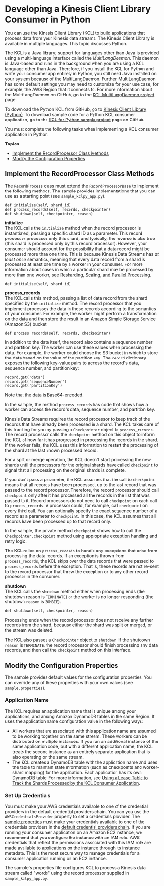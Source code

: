 # Developing a Kinesis Client Library Consumer in Python<a name="kinesis-record-processor-implementation-app-py"></a>

You can use the Kinesis Client Library \(KCL\) to build applications that process data from your Kinesis data streams\. The Kinesis Client Library is available in multiple languages\. This topic discusses Python\.

The KCL is a Java library; support for languages other than Java is provided using a multi\-language interface called the *MultiLangDaemon*\. This daemon is Java\-based and runs in the background when you are using a KCL language other than Java\. Therefore, if you install the KCL for Python and write your consumer app entirely in Python, you still need Java installed on your system because of the MultiLangDaemon\. Further, MultiLangDaemon has some default settings you may need to customize for your use case, for example, the AWS Region that it connects to\. For more information about the MultiLangDaemon on GitHub, go to the [KCL MultiLangDaemon project](https://github.com/awslabs/amazon-kinesis-client/tree/v1.x/src/main/java/com/amazonaws/services/kinesis/multilang) page\.

To download the Python KCL from GitHub, go to [Kinesis Client Library \(Python\)](https://github.com/awslabs/amazon-kinesis-client-python)\. To download sample code for a Python KCL consumer application, go to the [KCL for Python sample project](https://github.com/awslabs/amazon-kinesis-client-python/tree/master/samples) page on GitHub\.

You must complete the following tasks when implementing a KCL consumer application in Python:

**Topics**
+ [Implement the RecordProcessor Class Methods](#kinesis-record-processor-implementation-interface-py)
+ [Modify the Configuration Properties](#kinesis-record-processor-initialization-py)

## Implement the RecordProcessor Class Methods<a name="kinesis-record-processor-implementation-interface-py"></a>

The `RecordProcess` class must extend the `RecordProcessorBase` to implement the following methods\. The sample provides implementations that you can use as a starting point \(see `sample_kclpy_app.py`\)\.

```
def initialize(self, shard_id)
def process_records(self, records, checkpointer)
def shutdown(self, checkpointer, reason)
```

**initialize**  
 The KCL calls the `initialize` method when the record processor is instantiated, passing a specific shard ID as a parameter\. This record processor processes only this shard, and typically, the reverse is also true \(this shard is processed only by this record processor\)\. However, your consumer should account for the possibility that a data record might be processed more than one time\. This is because Kinesis Data Streams has *at least once* semantics, meaning that every data record from a shard is processed at least one time by a worker in your consumer\. For more information about cases in which a particular shard may be processed by more than one worker, see [Resharding, Scaling, and Parallel Processing](kinesis-record-processor-scaling.md)\.

```
def initialize(self, shard_id)
```

**process\_records**  
 The KCL calls this method, passing a list of data record from the shard specified by the `initialize` method\. The record processor that you implement processes the data in these records according to the semantics of your consumer\. For example, the worker might perform a transformation on the data and then store the result in an Amazon Simple Storage Service \(Amazon S3\) bucket\.

```
def process_records(self, records, checkpointer) 
```

In addition to the data itself, the record also contains a sequence number and partition key\. The worker can use these values when processing the data\. For example, the worker could choose the S3 bucket in which to store the data based on the value of the partition key\. The `record` dictionary exposes the following key\-value pairs to access the record's data, sequence number, and partition key:

```
record.get('data')
record.get('sequenceNumber')
record.get('partitionKey')
```

Note that the data is Base64\-encoded\.

In the sample, the method `process_records` has code that shows how a worker can access the record's data, sequence number, and partition key\.

Kinesis Data Streams requires the record processor to keep track of the records that have already been processed in a shard\. The KCL takes care of this tracking for you by passing a `Checkpointer` object to `process_records`\. The record processor calls the `checkpoint` method on this object to inform the KCL of how far it has progressed in processing the records in the shard\. If the worker fails, the KCL uses this information to restart the processing of the shard at the last known processed record\.

For a split or merge operation, the KCL doesn't start processing the new shards until the processors for the original shards have called `checkpoint` to signal that all processing on the original shards is complete\.

If you don't pass a parameter, the KCL assumes that the call to `checkpoint` means that all records have been processed, up to the last record that was passed to the record processor\. Therefore, the record processor should call `checkpoint` only after it has processed all the records in the list that was passed to it\. Record processors do not need to call `checkpoint` on each call to `process_records`\. A processor could, for example, call `checkpoint` on every third call\. You can optionally specify the exact sequence number of a record as a parameter to `checkpoint`\. In this case, the KCL assumes that all records have been processed up to that record only\.

In the sample, the private method `checkpoint` shows how to call the `Checkpointer.checkpoint` method using appropriate exception handling and retry logic\.

The KCL relies on `process_records` to handle any exceptions that arise from processing the data records\. If an exception is thrown from `process_records`, the KCL skips over the data records that were passed to `process_records` before the exception\. That is, these records are not re\-sent to the record processor that threw the exception or to any other record processor in the consumer\.

**shutdown**  
 The KCL calls the `shutdown` method either when processing ends \(the shutdown reason is `TERMINATE`\) or the worker is no longer responding \(the shutdown `reason` is `ZOMBIE`\)\.

```
def shutdown(self, checkpointer, reason)
```

Processing ends when the record processor does not receive any further records from the shard, because either the shard was split or merged, or the stream was deleted\.

 The KCL also passes a `Checkpointer` object to `shutdown`\. If the shutdown `reason` is `TERMINATE`, the record processor should finish processing any data records, and then call the `checkpoint` method on this interface\.

## Modify the Configuration Properties<a name="kinesis-record-processor-initialization-py"></a>

The sample provides default values for the configuration properties\. You can override any of these properties with your own values \(see `sample.properties`\)\.

### Application Name<a name="kinesis-record-processor-application-name-py"></a>

The KCL requires an application name that is unique among your applications, and among Amazon DynamoDB tables in the same Region\. It uses the application name configuration value in the following ways:
+ All workers that are associated with this application name are assumed to be working together on the same stream\. These workers can be distributed on multiple instances\. If you run an additional instance of the same application code, but with a different application name, the KCL treats the second instance as an entirely separate application that is also operating on the same stream\.
+ The KCL creates a DynamoDB table with the application name and uses the table to maintain state information \(such as checkpoints and worker\-shard mapping\) for the application\. Each application has its own DynamoDB table\. For more information, see [Using a Lease Table to Track the Shards Processed by the KCL Consumer Application](shared-throughput-kcl-consumers.md#shared-throughput-kcl-consumers-leasetable)\.

### Set Up Credentials<a name="kinesis-record-processor-creds-py"></a>

You must make your AWS credentials available to one of the credential providers in the default credential providers chain\. You can you use the `AWSCredentialsProvider` property to set a credentials provider\. The [sample\.properties](https://github.com/awslabs/amazon-kinesis-client-python/blob/master/samples/sample.properties) must make your credentials available to one of the credentials providers in the [default credential providers chain](https://docs.aws.amazon.com/sdk-for-java/latest/reference/com/amazonaws/auth/DefaultAWSCredentialsProviderChain.html)\. If you are running your consumer application on an Amazon EC2 instance, we recommend that you configure the instance with an IAM role\. AWS credentials that reflect the permissions associated with this IAM role are made available to applications on the instance through its instance metadata\. This is the most secure way to manage credentials for a consumer application running on an EC2 instance\.

The sample's properties file configures KCL to process a Kinesis data stream called "words" using the record processor supplied in `sample_kclpy_app.py`\. 